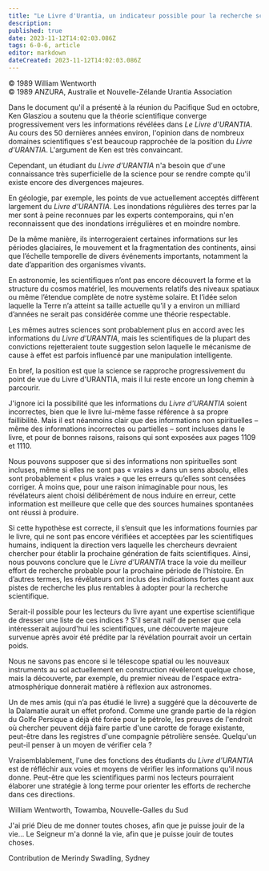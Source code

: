 ```yaml
---
title: "Le Livre d'Urantia, un indicateur possible pour la recherche scientifique ?"
description: 
published: true
date: 2023-11-12T14:02:03.086Z
tags: 6-0-6, article
editor: markdown
dateCreated: 2023-11-12T14:02:03.086Z
---
```



<p class="v-card v-sheet theme--light grey lighten-3 px-2 py-1">© 1989 William Wentworth<br>© 1989 ANZURA, Australie et Nouvelle-Zélande Urantia Association</p>


Dans le document qu'il a présenté à la réunion du Pacifique Sud en octobre, Ken Glasziou a soutenu que la théorie scientifique converge progressivement vers les informations révélées dans _Le Livre d'URANTIA_. Au cours des 50 dernières années environ, l'opinion dans de nombreux domaines scientifiques s'est beaucoup rapprochée de la position du _Livre d'URANTIA_. L'argument de Ken est très convaincant.

Cependant, un étudiant du _Livre d'URANTIA_ n'a besoin que d'une connaissance très superficielle de la science pour se rendre compte qu'il existe encore des divergences majeures.

En géologie, par exemple, les points de vue actuellement acceptés diffèrent largement du _Livre d'URANTIA_. Les inondations régulières des terres par la mer sont à peine reconnues par les experts contemporains, qui n'en reconnaissent que des inondations irrégulières et en moindre nombre.

De la même manière, ils interrogeraient certaines informations sur les périodes glaciaires, le mouvement et la fragmentation des continents, ainsi que l’échelle temporelle de divers événements importants, notamment la date d’apparition des organismes vivants.

En astronomie, les scientifiques n’ont pas encore découvert la forme et la structure du cosmos matériel, les mouvements relatifs des niveaux spatiaux ou même l’étendue complète de notre système solaire. Et l’idée selon laquelle la Terre n’a atteint sa taille actuelle qu’il y a environ un milliard d’années ne serait pas considérée comme une théorie respectable.

Les mêmes autres sciences sont probablement plus en accord avec les informations du _Livre d'URANTIA_, mais les scientifiques de la plupart des convictions rejetteraient toute suggestion selon laquelle le mécanisme de cause à effet est parfois influencé par une manipulation intelligente.

En bref, la position est que la science se rapproche progressivement du point de vue du Livre d'URANTIA, mais il lui reste encore un long chemin à parcourir.

J'ignore ici la possibilité que les informations du _Livre d'URANTIA_ soient incorrectes, bien que le livre lui-même fasse référence à sa propre faillibilité. Mais il est néanmoins clair que des informations non spirituelles – même des informations incorrectes ou partielles – sont incluses dans le livre, et pour de bonnes raisons, raisons qui sont exposées aux pages 1109 et 1110.

Nous pouvons supposer que si des informations non spirituelles sont incluses, même si elles ne sont pas « vraies » dans un sens absolu, elles sont probablement « plus vraies » que les erreurs qu’elles sont censées corriger. À moins que, pour une raison inimaginable pour nous, les révélateurs aient choisi délibérément de nous induire en erreur, cette information est meilleure que celle que des sources humaines spontanées ont réussi à produire.

Si cette hypothèse est correcte, il s’ensuit que les informations fournies par le livre, qui ne sont pas encore vérifiées et acceptées par les scientifiques humains, indiquent la direction vers laquelle les chercheurs devraient chercher pour établir la prochaine génération de faits scientifiques. Ainsi, nous pouvons conclure que le _Livre d'URANTIA_ trace la voie du meilleur effort de recherche probable pour la prochaine période de l'histoire. En d’autres termes, les révélateurs ont inclus des indications fortes quant aux pistes de recherche les plus rentables à adopter pour la recherche scientifique.

Serait-il possible pour les lecteurs du livre ayant une expertise scientifique de dresser une liste de ces indices ? S'il serait naïf de penser que cela intéresserait aujourd'hui les scientifiques, une découverte majeure survenue après avoir été prédite par la révélation pourrait avoir un certain poids.

Nous ne savons pas encore si le télescope spatial ou les nouveaux instruments au sol actuellement en construction révéleront quelque chose, mais la découverte, par exemple, du premier niveau de l'espace extra-atmosphérique donnerait matière à réflexion aux astronomes.

Un de mes amis (qui n’a pas étudié le livre) a suggéré que la découverte de la Dalamatie aurait un effet profond. Comme une grande partie de la région du Golfe Persique a déjà été forée pour le pétrole, les preuves de l'endroit où chercher peuvent déjà faire partie d'une carotte de forage existante, peut-être dans les registres d'une compagnie pétrolière sensée. Quelqu'un peut-il penser à un moyen de vérifier cela ?

Vraisemblablement, l'une des fonctions des étudiants du _Livre d'URANTIA_ est de réfléchir aux voies et moyens de vérifier les informations qu'il nous donne. Peut-être que les scientifiques parmi nos lecteurs pourraient élaborer une stratégie à long terme pour orienter les efforts de recherche dans ces directions.

William Wentworth, Towamba, Nouvelle-Galles du Sud

J'ai prié Dieu de me donner toutes choses, afin que je puisse jouir de la vie... Le Seigneur m'a donné la vie, afin que je puisse jouir de toutes choses.

Contribution de Merindy Swadling, Sydney


